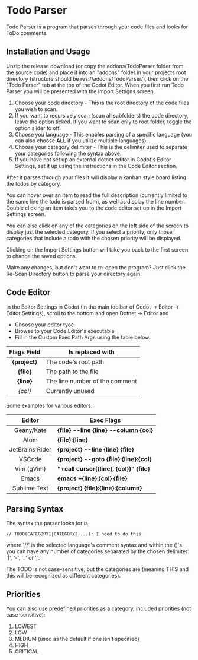 # Todo Parser
Todo Parser is a program that parses through your code files and looks for ToDo comments.


## Installation and Usage
Unzip the release download (or copy the addons/TodoParser folder from the source code) and place it into an "addons" folder in your projects root directory (structure should be res://addons/TodoParser/), then click on the "Todo Parser" tab at the top of the Godot Editor.
When you first run Todo Parser you will be presented with the Import Settigns screen.
1. Choose your code directory - This is the root directory of the code files you wish to scan.
2. If you want to recursively scan (scan all subfolders) the code directory, leave the option ticked. If you want to scan only to root folder, toggle the option slider to off.
3. Choose you language - This enables parsing of a specific language (you can also choose **ALL** if you utilize multiple languages).
4. Choose your category delimiter - This is the delimiter used to separate your categories following the syntax above.
5. If you have not set up an external dotnet editor in Godot's Editor Settings, set it up using the instructions in the Code Editor section.

After it parses through your files it will display a kanban style board listing the todos by category. 

You can hover over an item to read the full description (currently limited to the same line the todo is parsed from), as well as display the line number. 
Double clicking an item takes you to the code editor set up in the Import Settings screen.

You can also click on any of the categories on the left side of the screen to display just the selected category. If you select a priority, only those categories that include a todo with the chosen priority will be displayed.

Clicking on the Import Settings button will take you back to the first screen to change the saved options.

Make any changes, but don't want to re-open the program? Just click the Re-Scan Directory button to parse your directory again.


## Code Editor
In the Editor Settings in Godot (In the main toolbar of Godot -> Editor -> Editor Settings), scroll to the bottom and open Dotnet -> Editor and 
- Choose your editor tyoe
- Browse to your Code Editor's executable
- Fill in the Custom Exec Path Args using the table below.

| Flags Field | Is replaced with               |
|:-----------:|--------------------------------|
|**{project}**| The code's root path           |
|**{file}**   | The path to the file           |
|**{line}**   | The line number of the comment |
| *{col}*     | Currently unused               |

Some examples for various editors:

| Editor          | Exec Flags                               |
|:---------------:|------------------------------------------|
| Geany/Kate      | **{file} --line {line} --column {col}**  |
| Atom            | **{file}:{line}**                        |
| JetBrains Rider | **{project} --line {line} {file}**       |
| VSCode          | **{project} --goto {file}:{line}:{col}** |
| Vim (gVim)      | **"+call cursor({line}, {col})" {file}** |
| Emacs           | **emacs +{line}:{col} {file}**           |
| Sublime Text    | **{project} {file}:{line}:{column}**     |


## Parsing Syntax
The syntax the parser looks for is 

    // TODO(CATEGORY1|CATEGORY2|...): I need to do this
    
where '//' is the selected language's comment syntax and within the ()'s you can have any number of categories separated by the chosen delimiter: '|', '-', '_' or ','.

The TODO is not case-sensitive, but the categories are (meaning THIS and this will be recognized as different categories).


## Priorities
You can also use predefined priorities as a category, included priorities (not case-sensitive):
1. LOWEST
2. LOW
3. MEDIUM (used as the default if one isn't specified)
4. HIGH
5. CRITICAL